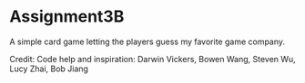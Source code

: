 # Assignment3B

A simple card game letting the players guess my favorite game company.

Credit:
    Code help and inspiration: Darwin Vickers, Bowen Wang, Steven Wu, Lucy Zhai, Bob Jiang
